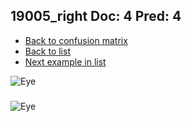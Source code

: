 ## 19005_right Doc: 4 Pred: 4
- [Back to confusion matrix](https://github.com/juliandewit/kaggle_retinopathy/blob/master/matrix.md)
- [Back to list](https://github.com/juliandewit/kaggle_retinopathy/blob/master/lists/44/list.md)
- [Next example in list](https://github.com/juliandewit/kaggle_retinopathy/blob/master/lists/44/19/19110_left.md)

![Eye](https://retinopaty.blob.core.windows.net/size1024/19005_right_4.jpeg)

### 

![Eye]()
